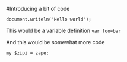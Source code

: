 #Introducing a bit of code

~~~
document.writeln('Hello world');
~~~

This would be a variable definition `var foo=bar`

And this would be somewhat more code

```
my $zipi = zape;
```
